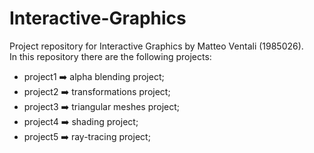 # Interactive-Graphics
Project repository for Interactive Graphics by Matteo Ventali (1985026).\
In this repository there are the following projects:
- project1 :arrow_right: alpha blending project;
- project2 :arrow_right: transformations project;
- project3 :arrow_right: triangular meshes project;
- project4 :arrow_right: shading project;
- project5 :arrow_right: ray-tracing project;
